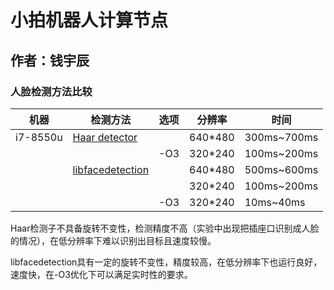 # 小拍机器人计算节点
## 作者：钱宇辰

### 人脸检测方法比较

|机器|检测方法|选项|分辨率|时间|
|---|---|---|---|---|
|i7-8550u|[Haar detector](https://github.com/prateekvjoshi/Body-Parts-Detection)||640*480|300ms~700ms|
|||-O3|320*240|100ms~200ms|
||[libfacedetection](https://github.com/ShiqiYu/libfacedetection)||640*480|500ms~600ms|
||||320*240|100ms~200ms|
|||-O3|320*240|10ms~40ms|

Haar检测子不具备旋转不变性，检测精度不高（实验中出现把插座口识别成人脸的情况），在低分辨率下难以识别出目标且速度较慢。

libfacedetection具有一定的旋转不变性，精度较高，在低分辨率下也运行良好，速度快，在-O3优化下可以满足实时性的要求。